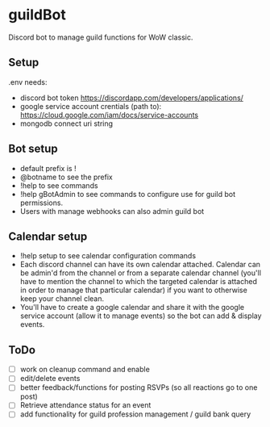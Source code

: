 # guildBot
Discord bot to manage guild functions for WoW classic.

## Setup
.env needs:
* discord bot token https://discordapp.com/developers/applications/
* google service account crentials (path to): https://cloud.google.com/iam/docs/service-accounts
* mongodb connect uri string

## Bot setup
* default prefix is !
* @botname to see the prefix
* !help to see commands
* !help gBotAdmin to see commands to configure use for guild bot permissions.
* Users with manage webhooks can also admin guild bot

## Calendar setup 
* !help setup to see calendar configuration commands
* Each discord channel can have its own calendar attached. Calendar can be admin'd from the channel or from a separate calendar channel (you'll have to mention the channel to which the targeted calendar is attached in order to manage that particular calendar) if you want to otherwise keep your channel clean. 
* You'll have to create a google calendar and share it with the google service account (allow it to manage events) so the bot can add & display events.

## ToDo
- [ ] work on cleanup command and enable
- [ ] edit/delete events
- [ ] better feedback/functions for posting RSVPs (so all reactions go to one post)
- [ ] Retrieve attendance status for an event
- [ ] add functionality for guild profession management / guild bank query